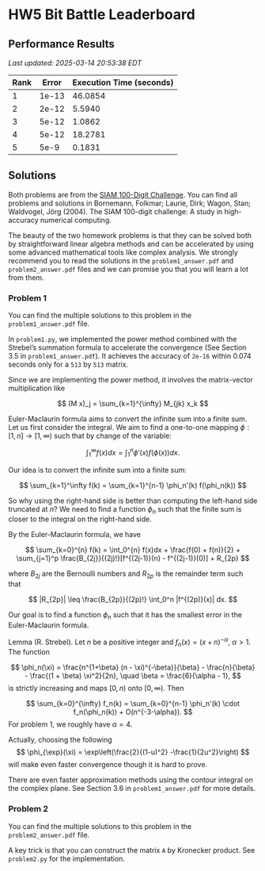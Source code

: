 # HW5 Bit Battle Leaderboard

## Performance Results

*Last updated: 2025-03-14 20:53:38 EDT*

| Rank | Error | Execution Time (seconds) |
|------|-------|-------------------------|
| 1 | 1e-13 | 46.0854 |
| 2 | 2e-12 | 5.5940 |
| 3 | 5e-12 | 1.0862 |
| 4 | 5e-12 | 18.2781 |
| 5 | 5e-9 | 0.1831 |

## Solutions

Both problems are from the [SIAM 100-Digit Challenge](https://epubs.siam.org/doi/10.1137/1.9780898717969). You can find all problems and solutions in Bornemann, Folkmar; Laurie, Dirk; Wagon, Stan; Waldvogel, Jörg (2004). The SIAM 100-digit challenge: A study in high-accuracy numerical computing.

The beauty of the two homework problems is that they can be solved both by straightforward linear algebra methods and can be accelerated by using some advanced mathematical tools like complex analysis. We strongly recommend you to read the solutions in the `problem1_answer.pdf` and `problem2_answer.pdf` files and we can promise you that you will learn a lot from them.

### Problem 1

You can find the multiple solutions to this problem in the `problem1_answer.pdf` file.

In `problem1.py`, we implemented the power method combined with the Strebel’s summation formula to accelerate the convergence (See Section 3.5 in `problem1_answer.pdf`). It achieves the accuracy of `2e-16` within 0.074 seconds only for a  `513` by `513` matrix.

Since we are implementing the power method, it involves the matrix-vector multiplication like

$$
(M x)_j  = \sum_{k=1}^{\infty} M_{jk} x_k
$$

Euler-Maclaurin formula aims to convert the infinite sum into a finite sum. Let us first consider the integral. We aim to find a one-to-one mapping $\phi: [1,n] \to [1,\infty)$ such that by change of the variable:

$$
\int_1^\infty f(x) dx =  \int_1^n \phi'(x) f(\phi(x)) dx.
$$

Our idea is to convert the infinite sum into a finite sum:

$$
\sum_{k=1}^\infty f(k) = \sum_{k=1}^{n-1} \phi_n'(k) f(\phi_n(k))
$$

So why using the right-hand side is better than computing the left-hand side truncated at $n$? We need to find a function $\phi_n$ such that the finite sum is closer to the integral on the right-hand side.

By the Euler-Maclaurin formula, we have

$$
\sum_{k=0}^{n} f(k) = \int_0^{n} f(x)dx + \frac{f(0) + f(n)}{2} + \sum_{j=1}^p \frac{B_{2j}}{(2j)!}[f^{(2j-1)}(n) - f^{(2j-1)}(0)] + R_{2p}
$$

where $B_{2j}$ are the Bernoulli numbers and $R_{2p}$ is the remainder term such that

$$
|R_{2p}| \leq \frac{B_{2p}}{(2p)!} \int_0^n |f^{(2p)}(x)| dx.
$$

Our goal is to find a function $\phi_n$ such that it has the smallest error in the Euler-Maclaurin formula. 

Lemma (R. Strebel). Let $n$ be a positive integer and $f_n(x) = (x + n)^{-\alpha}$, $\alpha > 1$. The function

$$
\phi_n(\xi) = \frac{n^{1+\beta} (n - \xi)^{-\beta}}{\beta} - \frac{n}{\beta} - \frac{(1 + \beta) \xi^2}{2n}, \quad \beta = \frac{6}{\alpha - 1},
$$
is strictly increasing and maps $[0,n)$ onto $[0,\infty)$. Then

$$
\sum_{k=0}^{\infty} f_n(k) = \sum_{k=0}^{n-1} \phi_n'(k) \cdot f_n(\phi_n(k)) + O(n^{-3-\alpha}).
$$
For problem 1, we roughly have $\alpha = 4$.


Actually, choosing the following 
$$
\phi_{\exp}(\xi) = \exp\left(\frac{2}{(1-u)^2} -\frac{1}{2u^2}\right)
$$
will make even faster convergence though it is hard to prove.

There are even faster approximation methods using the contour integral on the complex plane. See Section 3.6 in `problem1_answer.pdf` for more details.











### Problem 2

You can find the multiple solutions to this problem in the `problem2_answer.pdf` file.

A key trick is that you can construct the matrix `A` by Kronecker product. See `problem2.py` for the implementation.



